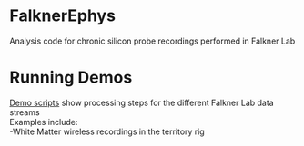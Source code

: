 # FalknerEphys
Analysis code for chronic silicon probe recordings performed in Falkner Lab

# Running Demos
[Demo scripts](falknerephys/demos/README.md) show processing steps for the different Falkner Lab data streams<br>
Examples include:<br>
-White Matter wireless recordings in the territory rig
